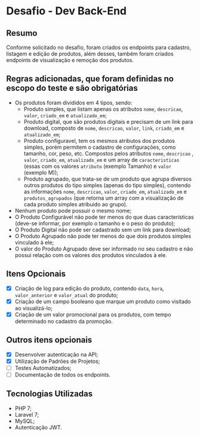 # Desafio - Dev Back-End

## Resumo
Conforme solicitado no desafio, foram criados os endpoints para cadastro, listagem e edição de produtos, além desses, 
também foram criados endpoints de visualização e remoção dos produtos.

## Regras adicionadas, que foram definidas no escopo do teste e são obrigatórias
- Os produtos foram divididos em 4 tipos, sendo:
    - Produto simples, que listam apenas os atributos `nome`, `descricao`, `valor`, `criado_em` e `atualizado_em`;
    - Produto digital, que são produtos digitais e precisam de um link para download, composto de `nome`, `descricao`, 
      `valor`, `link`, `criado_em` e `atualizado_em`;
    - Produto configuravel, tem os mesmos atributos dos produtos simples, porém permitem o cadastro de configurações, 
      como tamanho, cor, peso, etc. Compostos pelos atributos `nome`, `descricao` , `valor`, `criado_em`, 
      `atualizado_em` e um array de `caracteristicas` (essas com os valores `atributo` (exemplo Tamanho) e `valor` 
      (exemplo M));
    - Produto agrupado, que trata-se de um produto que agrupa diversos outros produtos do tipo simples (apenas do tipo 
      simples), contendo as informações `nome`, `descricao`, `valor`, `criado_em`, `atualizado_em` e 
      `produtos_agrupados` (que retorna um array com a visualização de cada produto simples atribuido ao grupo).
- Nenhum produto pode possuir o mesmo nome;
- O Produto Configurável não pode ter menos do que duas características (deve-se informar, por exemplo o tamanho e 
  o peso do produto);
- O Produto Digital não pode ser cadastrado sem um link para download;
- O Produto Agrupado não pode ter menos do que dois produtos simples vinculado à ele;
- O valor do Produto Agrupado deve ser informado no seu cadastro e não possui relação com os valores dos produtos
  vinculados à ele.

## Itens Opcionais
- [x] Criação de log para edição do produto, contendo `data`, `hora`, `valor_anterior` e `valor_atual` do produto;
- [x] Criação de um campo booleano que marque um produto como visitado ao visualizá-lo;
- [x] Criação de um valor promocional para os produtos, com tempo determinado no cadastro da promoção.

## Outros itens opcionais
- [x] Desenvolver autenticação na API;
- [x] Utilização de Padrões de Projetos;
- [ ] Testes Automatizados;
- [ ] Documentação de todos os endpoints.

## Tecnologias Utilizadas
- PHP 7;
- Laravel 7;
- MySQL;
- Autenticação JWT.
